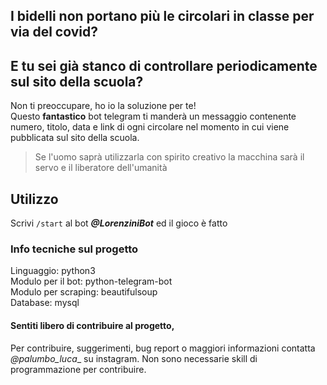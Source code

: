 ## I bidelli non portano più le circolari in classe per via del covid?
## E tu sei già stanco di controllare periodicamente sul sito della scuola?
Non ti preoccupare, ho io la soluzione per te!  
Questo **fantastico** bot telegram ti manderà un messaggio contenente numero, titolo, data e link di ogni circolare nel momento in cui viene pubblicata sul sito della scuola.

> Se l'uomo saprà utilizzarla con spirito creativo la macchina sarà il servo e il liberatore dell'umanità

## Utilizzo
Scrivi ```/start``` al bot **_@LorenziniBot_** ed il gioco è fatto

### Info tecniche sul progetto
Linguaggio: python3  
Modulo per il bot: python-telegram-bot  
Modulo per scraping: beautifulsoup  
Database: mysql

#### Sentiti libero di contribuire al progetto,
Per contribuire, suggerimenti, bug report o maggiori informazioni contatta _@palumbo_luca__ su instagram. Non sono necessarie skill di programmazione per contribuire.


<!--
## Welcome to GitHub Pages

You can use the [editor on GitHub](https://github.com/LucaPalumbo/circolari_lorenzini/edit/gh-pages/index.md) to maintain and preview the content for your website in Markdown files.

Whenever you commit to this repository, GitHub Pages will run [Jekyll](https://jekyllrb.com/) to rebuild the pages in your site, from the content in your Markdown files.

### Markdown

Markdown is a lightweight and easy-to-use syntax for styling your writing. It includes conventions for

```markdown
Syntax highlighted code block

# Header 1
## Header 2
### Header 3

- Bulleted
- List

1. Numbered
2. List

**Bold** and _Italic_ and `Code` text

[Link](url) and ![Image](src)
```

For more details see [GitHub Flavored Markdown](https://guides.github.com/features/mastering-markdown/).

### Jekyll Themes

Your Pages site will use the layout and styles from the Jekyll theme you have selected in your [repository settings](https://github.com/LucaPalumbo/circolari_lorenzini/settings). The name of this theme is saved in the Jekyll `_config.yml` configuration file.

### Support or Contact

Having trouble with Pages? Check out our [documentation](https://docs.github.com/categories/github-pages-basics/) or [contact support](https://github.com/contact) and we’ll help you sort it out.
-->
